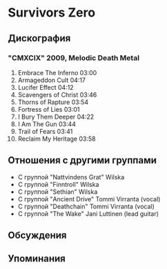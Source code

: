 # Survivors Zero



## Дискография

### "CMXCIX" 2009, Melodic Death Metal

1. Embrace The Inferno 03:00
2. Armageddon Cult 04:17 
3. Lucifer Effect 04:12 
4. Scavengers of Christ 03:46
5. Thorns of Rapture 03:54
6. Fortress of Lies 03:01
7. I Bury Them Deeper 04:22
8. I Am The Gun 03:44 
9. Trail of Fears 03:41 
10. Reclaim My Heritage 03:58 


## Отношения с другими группами

* C группой "Nattvindens Grat" Wilska
* C группой "Finntroll" Wilska
* C группой "Sethian" Wilska
* C группой "Ancient Drive" Tommi Virranta (vocal)
* C группой "Deathchain" Tommi Virranta (vocal)
* C группой "The Wake" Jani Luttinen (lead guitar)

## Обсуждения


## Упоминания

